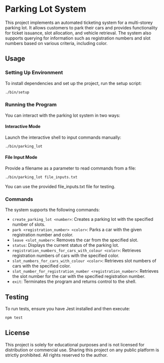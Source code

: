 # Parking Lot System

This project implements an automated ticketing system for a multi-storey parking lot. It allows customers to park their cars and provides functionality for ticket issuance, slot allocation, and vehicle retrieval. The system also supports querying for information such as registration numbers and slot numbers based on various criteria, including color.

## Usage

### Setting Up Environment

To install dependencies and set up the project, run the setup script:

```bash
./bin/setup
```

### Running the Program

You can interact with the parking lot system in two ways:

#### Interactive Mode

Launch the interactive shell to input commands manually:

```bash
./bin/parking_lot
```

#### File Input Mode

Provide a filename as a parameter to read commands from a file:

```bash
./bin/parking_lot file_inputs.txt
```
You can use the provided file_inputs.txt file for testing.

### Commands

The system supports the following commands:

- `create_parking_lot <number>`: Creates a parking lot with the specified number of slots.
- `park <registration_number> <color>`: Parks a car with the given registration number and color.
- `leave <slot_number>`: Removes the car from the specified slot.
- `status`: Displays the current status of the parking lot.
- `registration_numbers_for_cars_with_colour <color>`: Retrieves registration numbers of cars with the specified color.
- `slot_numbers_for_cars_with_colour <color>`: Retrieves slot numbers of cars with the specified color.
- `slot_number_for_registration_number <registration_number>`: Retrieves the slot number for the car with the specified registration number.
- `exit`: Terminates the program and returns control to the shell.

## Testing

To run tests, ensure you have Jest installed and then execute:

```bash
npm test
```

## License

This project is solely for educational purposes and is not licensed for distribution or commercial use. Sharing this project on any public platform is strictly prohibited. All rights reserved to the author.
